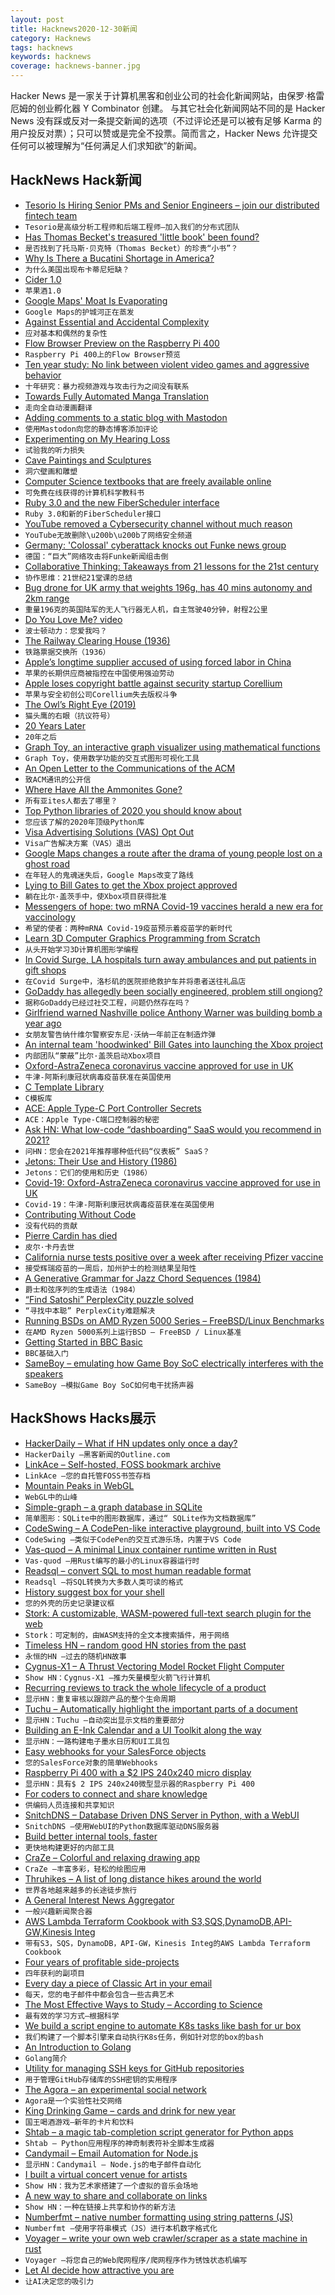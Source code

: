 ```yaml
---
layout: post
title: Hacknews2020-12-30新闻
category: Hacknews
tags: hacknews
keywords: hacknews
coverage: hacknews-banner.jpg
---
```


Hacker News 是一家关于计算机黑客和创业公司的社会化新闻网站，由保罗·格雷厄姆的创业孵化器 Y Combinator 创建。
与其它社会化新闻网站不同的是 Hacker News 没有踩或反对一条提交新闻的选项（不过评论还是可以被有足够 Karma 的用户投反对票）；只可以赞或是完全不投票。简而言之，Hacker News 允许提交任何可以被理解为“任何满足人们求知欲”的新闻。

## HackNews Hack新闻


- [Tesorio Is Hiring Senior PMs and Senior Engineers – join our distributed fintech team](https://www.tesorio.com/careers#job-openings)
- `Tesorio是高级分析工程师和后端工程师–加入我们的分布式团队`
- [Has Thomas Becket's treasured 'little book' been found?](https://www.bbc.com/news/stories-55370722)
- `是否找到了托马斯·贝克特（Thomas Becket）的珍贵“小书”？`
- [Why Is There a Bucatini Shortage in America?](https://www.grubstreet.com/2020/12/2020-bucatini-shortage-investigation.html)
- `为什么美国出现布卡蒂尼短缺？`
- [Cider 1.0](https://metaredux.com/posts/2020/12/28/cider-1-0.html)
- `苹果酒1.0`
- [Google Maps' Moat Is Evaporating](https://joemorrison.substack.com/p/google-maps-moat-is-evaporating)
- `Google Maps的护城河正在蒸发`
- [Against Essential and Accidental Complexity](https://danluu.com/essential-complexity/)
- `应对基本和偶然的复杂性`
- [Flow Browser Preview on the Raspberry Pi 400](https://www.ekioh.com/blog/flow-raspberry-pi/)
- `Raspberry Pi 400上的Flow Browser预览`
- [Ten year study: No link between violent video games and aggressive behavior](https://gamesage.net/blogs/news/ten-year-long-study-confirms-no-link-between-playing-violent-video-games-as-early-as-ten-years-old-and-aggressive-behavior-later-in-life)
- `十年研究：暴力视频游戏与攻击行为之间没有联系`
- [Towards Fully Automated Manga Translation](https://arxiv.org/abs/2012.14271)
- `走向全自动漫画翻译`
- [Adding comments to a static blog with Mastodon](https://carlschwan.eu/2020/12/29/adding-comments-to-your-static-blog-with-mastodon/)
- `使用Mastodon向您的静态博客添加评论`
- [Experimenting on My Hearing Loss](https://0x90.psaux.io/2020/12/19/Experimenting-On-My-Hearing-Loss/)
- `试验我的听力损失`
- [Cave Paintings and Sculptures](https://donsmaps.com/cavepaintings.html)
- `洞穴壁画和雕塑`
- [Computer Science textbooks that are freely available online](https://csgordon.github.io/books.html)
- `可免费在线获得的计算机科学教科书`
- [Ruby 3.0 and the new FiberScheduler interface](http://www.wjwh.eu/posts/2020-12-28-ruby-fiber-scheduler-c-extension.html)
- `Ruby 3.0和新的FiberScheduler接口`
- [YouTube removed a Cybersecurity channel without much reason](https://www.linkedin.com/posts/mohammedadam24_cybersecurity-infosec-penetrationtesting-activity-6749595324978987008-UFbn)
- `YouTube无故删除\u200b\u200b了网络安全频道`
- [Germany: 'Colossal' cyberattack knocks out Funke news group](https://www.dw.com/en/germany-colossal-cyberattack-knocks-out-funke-news-group/a-56087804)
- `德国：“巨大”网络攻击将Funke新闻组击倒`
- [Collaborative Thinking: Takeaways from 21 lessons for the 21st century](https://blog.jzhao.xyz/posts/collaborative-thinking/)
- `协作思维：21世纪21堂课的总结`
- [Bug drone for UK army that weights 196g, has 40 mins autonomy and 2km range](https://www.baesystems.com/en/collaborating-with-uavtek-to-develop-nano-bug-drone)
- `重量196克的英国陆军的无人飞行器无人机，自主驾驶40分钟，射程2公里`
- [Do You Love Me? video](https://www.youtube.com/watch?v=fn3KWM1kuAw)
- `波士顿动力：您爱我吗？`
- [The Railway Clearing House (1936)](https://www.railwaywondersoftheworld.com/clearing-house.html)
- `铁路票据交换所（1936）`
- [Apple’s longtime supplier accused of using forced labor in China](https://www.washingtonpost.com/technology/2020/12/29/lens-technology-apple-uighur/)
- `苹果的长期供应商被指控在中国使用强迫劳动`
- [Apple loses copyright battle against security startup Corellium](https://www.washingtonpost.com/technology/2020/12/29/apple-corellium-lawsuit/)
- `苹果与安全初创公司Corellium失去版权斗争`
- [The Owl’s Right Eye (2019)](https://unintendedconsequenc.es/the-owls-right-eye/)
- `猫头鹰的右眼（抗议符号）`
- [20 Years Later](https://www.math.columbia.edu/~woit/wordpress/?p=12069)
- `20年之后`
- [Graph Toy, an interactive graph visualizer using mathematical functions](http://memorystomp.com/graphtoy/)
- `Graph Toy，使用数学功能的交互式图形可视化工具`
- [An Open Letter to the Communications of the ACM](https://docs.google.com/document/d/1-KM6yc416Gh1wue92DHReoyZqheIaIM23fkz0KwOpkw/)
- `致ACM通讯的公开信`
- [Where Have All the Ammonites Gone?](https://www.hakaimagazine.com/news/where-have-all-the-ammonites-gone/)
- `所有亚ites人都去了哪里？`
- [Top Python libraries of 2020 you should know about](https://tryolabs.com/blog/2020/12/21/top-10-python-libraries-of-2020/)
- `您应该了解的2020年顶级Python库`
- [Visa Advertising Solutions (VAS) Opt Out](https://marketingreportoptout.visa.com/OPTOUT/request.do)
- `Visa广告解决方案（VAS）退出`
- [Google Maps changes a route after the drama of young people lost on a ghost road](https://tekdeeps.com/google-maps-changes-a-route-after-the-drama-of-young-people-lost-on-a-ghost-road/)
- `在年轻人的鬼魂迷失后，Google Maps改变了路线`
- [Lying to Bill Gates to get the Xbox project approved](https://www.gamesradar.com/seamus-blackley-on-tricking-bill-gates-and-the-jedi-mind-tricks-that-were-needed-to-make-the-original-xbox/)
- `躺在比尔·盖茨手中，使Xbox项目获得批准`
- [Messengers of hope: two mRNA Covid-19 vaccines herald a new era for vaccinology](https://www.nature.com/articles/s41587-020-00807-1)
- `希望的使者：两种mRNA Covid-19疫苗预示着疫苗学的新时代`
- [Learn 3D Computer Graphics Programming from Scratch](https://courses.pikuma.com/courses/learn-computer-graphics-programming)
- `从头开始学习3D计算机图形学编程`
- [In Covid Surge, LA hospitals turn away ambulances and put patients in gift shops](https://www.latimes.com/california/story/2020-12-29/l-a-county-hospitals-at-the-breaking-point-turn-away-ambulances)
- `在Covid Surge中，洛杉矶的医院拒绝救护车并将患者送往礼品店`
- [GoDaddy has allegedly been socially engineered, problem still ongiong?](https://twitter.com/AdamScochran/status/1344065686663028736)
- `据称GoDaddy已经过社交工程，问题仍然存在吗？`
- [Girlfriend warned Nashville police Anthony Warner was building bomb a year ago](https://www.tennessean.com/story/news/crime/2020/12/29/nashville-explosion-woman-warned-mnpd-warner-building-bomb-2019/4082253001/)
- `女朋友警告纳什维尔警察安东尼·沃纳一年前正在制造炸弹`
- [An internal team 'hoodwinked' Bill Gates into launching the Xbox project](https://www.gamesradar.com/microsoft-xbox-edge-game-changers/)
- `内部团队“蒙蔽”比尔·盖茨启动Xbox项目`
- [Oxford-AstraZeneca coronavirus vaccine approved for use in UK](https://www.bbc.co.uk/news/health-55280671)
- `牛津-阿斯利康冠状病毒疫苗获准在英国使用`
- [C Template Library](https://github.com/glouw/ctl)
- `C模板库`
- [ACE: Apple Type-C Port Controller Secrets](https://blog.t8012.dev/ace-part-1/)
- `ACE：Apple Type-C端口控制器的秘密`
- [Ask HN: What low-code “dashboarding“ SaaS would you recommend in 2021?](item?id=25579379)
- `问HN：您会在2021年推荐哪种低代码“仪表板” SaaS？`
- [Jetons: Their Use and History (1986)](http://www.chicagocoinclub.org/projects/PiN/juh.html)
- `Jetons：它们的使用和历史（1986）`
- [Covid-19: Oxford-AstraZeneca coronavirus vaccine approved for use in UK](https://www.bbc.com/news/health-55280671)
- `Covid-19：牛津-阿斯利康冠状病毒疫苗获准在英国使用`
- [Contributing Without Code](https://popey.com/blog/2020/12/contributing-without-code/)
- `没有代码的贡献`
- [Pierre Cardin has died](https://p.dw.com/p/3nJq6)
- `皮尔·卡丹去世`
- [California nurse tests positive over a week after receiving Pfizer vaccine](https://www.reuters.com/article/us-health-coronavirus-usa-vaccine-idUSKBN2940QL)
- `接受辉瑞疫苗的一周后，加州护士的检测结果呈阳性`
- [A Generative Grammar for Jazz Chord Sequences (1984)](https://sci-hub.tf/https://www.jstor.org/stable/40285282)
- `爵士和弦序列的生成语法（1984）`
- [“Find Satoshi” PerplexCity puzzle solved](https://findsatoshi.com/)
- `“寻找中本聪” PerplexCity难题解决`
- [Running BSDs on AMD Ryzen 5000 Series – FreeBSD/Linux Benchmarks](https://www.phoronix.com/scan.php?page=article&item=amd-5900x-bsd)
- `在AMD Ryzen 5000系列上运行BSD – FreeBSD / Linux基准`
- [Getting Started in BBC Basic](https://www.bbcmicrobot.com/learn/index.html)
- `BBC基础入门`
- [SameBoy – emulating how Game Boy SoC electrically interferes with the speakers](https://twitter.com/liji32/status/1344067474371846153)
- `SameBoy –模拟Game Boy SoC如何电干扰扬声器`


## HackShows Hacks展示

- [ HackerDaily – What if HN updates only once a day?](https://hackerdaily.io)
- `HackerDaily –黑客新闻的Outline.com`
- [ LinkAce – Self-hosted, FOSS bookmark archive](https://www.linkace.org/)
- `LinkAce –您的自托管FOSS书签存档`
- [ Mountain Peaks in WebGL](https://felixpalmer.github.io/peaks-of-austria/)
- `WebGL中的山峰`
- [ Simple-graph – a graph database in SQLite](https://github.com/dpapathanasiou/simple-graph)
- `简单图形：SQLite中的图形数据库，通过“ SQLite作为文档数据库”`
- [ CodeSwing – A CodePen-like interactive playground, built into VS Code](https://github.com/codespaces-contrib/codeswing)
- `CodeSwing –类似于CodePen的交互式游乐场，内置于VS Code`
- [ Vas-quod – A minimal Linux container runtime written in Rust](https://github.com/flouthoc/vas-quod)
- `Vas-quod –用Rust编写的最小的Linux容器运行时`
- [ Readsql – convert SQL to most human readable format](https://github.com/AzisK/readsql)
- `Readsql –将SQL转换为大多数人类可读的格式`
- [ History suggest box for your shell](https://github.com/adder46/hstr-rs)
- `您的外壳的历史记录建议框`
- [ Stork: A customizable, WASM-powered full-text search plugin for the web](https://stork-search.net)
- `Stork：可定制的，由WASM支持的全文本搜索插件，用于网络`
- [ Timeless HN – random good HN stories from the past](http://thn.rakhim.org/)
- `永恒的HN –过去的随机HN故事`
- [ Cygnus-X1 – A Thrust Vectoring Model Rocket Flight Computer](https://github.com/polishdude20/CygnusX1)
- `Show HN：Cygnus-X1 –推力矢量模型火箭飞行计算机`
- [ Recurring reviews to track the whole lifecycle of a product](https://www.buyforlife.com/blog/4kpaLtbnG6MkseMj44niVV/recurring-reviews-to-track-the-whole-lifecycle-of-a-product)
- `显示HN：重复审核以跟踪产品的整个生命周期`
- [ Tuchu – Automatically highlight the important parts of a document](https://tuchu.app/)
- `显示HN：Tuchu –自动突出显示文档的重要部分`
- [ Building an E-Ink Calendar and a UI Toolkit along the way](https://rahulrav.com/blog/e_ink_dashboard.html)
- `显示HN：一路构建电子墨水日历和UI工具包`
- [ Easy webhooks for your SalesForce objects](https://github.com/internalfx/internalfx-salesforce-webhook-server)
- `您的SalesForce对象的简单Webhooks`
- [ Raspberry Pi 400 with a $2 IPS 240x240 micro display](https://github.com/igbit/micro-displays/blob/main/README.md)
- `显示HN：具有$ 2 IPS 240x240微型显示器的Raspberry Pi 400`
- [ For coders to connect and share knowledge](https://app.showwcase.com)
- `供编码人员连接和共享知识`
- [ SnitchDNS – Database Driven DNS Server in Python, with a WebUI](https://github.com/ctxis/SnitchDNS)
- `SnitchDNS –使用WebUI的Python数据库驱动DNS服务器`
- [ Build better internal tools, faster](https://www.officexlr.com)
- `更快地构建更好的内部工具`
- [ CraZe – Colorful and relaxing drawing app](https://craze.app)
- `CraZe –丰富多彩，轻松的绘图应用`
- [ Thruhikes – A list of long distance hikes around the world](https://thruhikes.net/)
- `世界各地越来越多的长途徒步旅行`
- [ A General Interest News Aggregator](https://betterthenews.com)
- `一般兴趣新闻聚合器`
- [ AWS Lambda Terraform Cookbook with S3,SQS,DynamoDB,API-GW,Kinesis Integ](https://github.com/nsriram/lambda-the-terraform-way)
- `带有S3，SQS，DynamoDB，API-GW，Kinesis Integ的AWS Lambda Terraform Cookbook`
- [ Four years of profitable side-projects](https://www.coryzue.com/open/)
- `四年获利的副项目`
- [ Every day a piece of Classic Art in your email](https://dailyclassicart.substack.com/)
- `每天，您的电子邮件中都会包含一些古典艺术`
- [ The Most Effective Ways to Study – According to Science](http://studyhealthy.org/the-most-effective-ways-to-study-according-to-science/admin/)
- `最有效的学习方式–根据科学`
- [ We build a script engine to automate K8s tasks like bash for ur box](https://github.com/geertvos/automator)
- `我们构建了一个脚本引擎来自动执行K8s任务，例如针对您的box的bash`
- [ An Introduction to Golang](https://gabrieltanner.org/blog/an-introduction-to-golang)
- `Golang简介`
- [ Utility for managing SSH keys for GitHub repositories](https://github.com/Kattjakt/github-ssh-manager)
- `用于管理GitHub存储库的SSH密钥的实用程序`
- [ The Agora – an experimental social network](http://anagora.org/node/agora)
- `Agora是一个实验性社交网络`
- [ King Drinking Game – cards and drink for new year](https://kingsdrinkinggame.online/game)
- `国王喝酒游戏–新年的卡片和饮料`
- [ Shtab – a magic tab-completion script generator for Python apps](https://dvc.org/blog/shtab-completion-release)
- `Shtab – Python应用程序的神奇制表符补全脚本生成器`
- [ Candymail – Email Automation for Node.js](https://saasbase.dev/candymail)
- `显示HN：Candymail – Node.js的电子邮件自动化`
- [ I built a virtual concert venue for artists](https://timdaub.github.io/2020/12/27/wasm-stream/)
- `Show HN：我为艺术家搭建了一个虚拟的音乐会场地`
- [ A new way to share and collaborate on links](https://seelink.app)
- `Show HN：一种在链接上共享和协作的新方法`
- [ Numberfmt – native number formatting using string patterns (JS)](https://github.com/tuplo/numberfmt)
- `Numberfmt –使用字符串模式（JS）进行本机数字格式化`
- [ Voyager – write your own web crawler/scraper as a state machine in rust](https://github.com/mattsse/voyager)
- `Voyager –将您自己的Web爬网程序/爬网程序作为锈蚀状态机编写`
- [ Let AI decide how attractive you are](https://attractivenesstest.com)
- `让AI决定您的吸引力`

